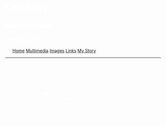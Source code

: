 
<h1 style="color:white">CastAway</h1>
<h2 style="color:white">Brandon Kuehn</h2>
<h3 style="color:white">28 March 2021</h3>
<html>
<head>
<meta name="viewport" content="width=device-width, initial-scale=1">
<style>
  p{text-align: center; color: white}
  
body { 
  background-position: center;
  background-repeat: no-repeat;
  background-size: fill;
  background-image: "fishingbackground index";

  padding: 20px;
  margin: 0;
  font-family: Arial, Helvetica, sans-serif;
  color: white;

}

.topnav {
  overflow: hidden;
  background-color: #333;
  width: 460;
}

.topnav a {
  float: left;
  color: #f2f2f2;
  text-align: center;
  padding: 14px 16px;
  text-decoration: none;
  font-size: 17px;
}

.topnav a:hover {
  background-color: #ddd;
  color: black;
}

.topnav a.active {
  background-color: #4CAF50;
  color: white;
}
</style>
</head>
<body>

<ul class="topnav">
  <a class="active" href="index.html">Home</a>
  <a href="Multimediapage.html">Multimedia</a>
  <a href="images.html">Images</a>
  <a href="Links.html">Links</a>
  <a href="MyStory.html">My Story</a>
</ul class="topnav">
<hr>
<p style= "padding-top: 75px;" >
Ever want to learn how to fish but didn't know where to start? Maybe you know how to fish, but don't know the rules in your area.  This is the page for you, unfortunately I only have trout fishing tips and tricks for now and on a specific river in Idaho, but we are getting there!
Using CastAway could either teach you new skills, hone skills, or help you find the fish you want to catch.
Lets take a leap into the world of trout fishing, I hope you take something away from this!</p> 
</body>
</html>
